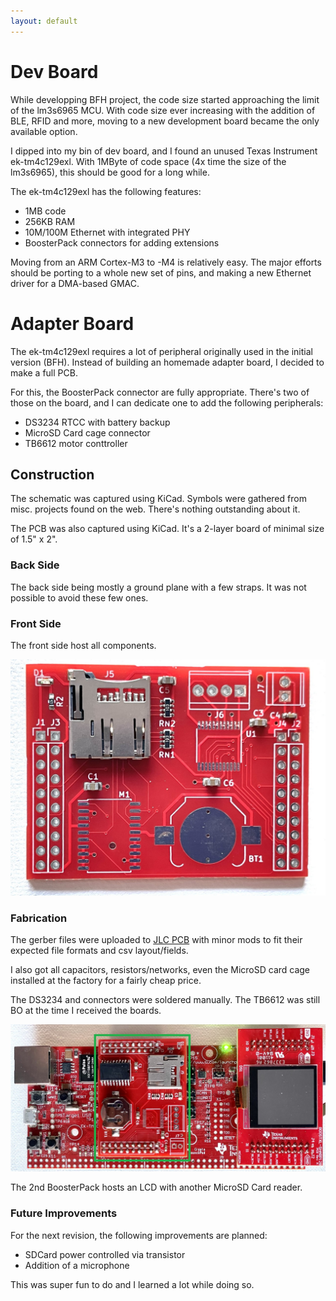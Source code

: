 ```yaml
---
layout: default
---
```


# Dev Board

While developping BFH project, the code size started approaching the limit of the lm3s6965 MCU.
With code size ever increasing with the addition of BLE, RFID and more, moving to a new development board became the only available option.

I dipped into my bin of dev board, and I found an unused Texas Instrument ek-tm4c129exl. With 1MByte of code space (4x time the size of the lm3s6965), this should be good for a long while.

The ek-tm4c129exl has the following features:
*  1MB code
*  256KB RAM
*  10M/100M Ethernet with integrated PHY
*  BoosterPack connectors for adding extensions

Moving from an ARM Cortex-M3 to -M4 is relatively easy. The major efforts should be porting to a whole new set of pins, and making a new Ethernet driver for a DMA-based GMAC.

# Adapter Board

The ek-tm4c129exl requires a lot of peripheral originally used in the initial version (BFH). Instead of building an homemade adapter board, I decided to make a full PCB.

For this, the BoosterPack connector are fully appropriate. There's two of those on the board, and I can dedicate one to add the following peripherals:

*  DS3234 RTCC with battery backup
*  MicroSD Card cage connector
*  TB6612 motor conttroller

## Construction

The schematic was captured using KiCad. Symbols were gathered from misc. projects found on the web. There's nothing outstanding about it.

The PCB was also captured using KiCad. It's a 2-layer board of minimal size of 1.5" x 2".

### Back Side

The back side being mostly a ground plane with a few straps. It was not possible to avoid these few ones.

### Front Side

The front side host all components.

![front side](./images/pfpp_front.jpg)

### Fabrication

The gerber files were uploaded to [JLC PCB](https://jlcpcb.com/) with minor mods to fit their expected file formats and csv layout/fields.

I also got all capacitors, resistors/networks, even the MicroSD card cage installed at the factory for a fairly cheap price.

The DS3234 and connectors were soldered manually. The TB6612 was still BO at the time I received the boards.

![assembled_board](./images/pfpp_assembled_cropped_horiz.png)

The 2nd BoosterPack hosts an LCD with another MicroSD Card reader.

### Future Improvements

For the next revision, the following improvements are planned:

*  SDCard power controlled via transistor
*  Addition of a microphone

This was super fun to do and I learned a lot while doing so.
